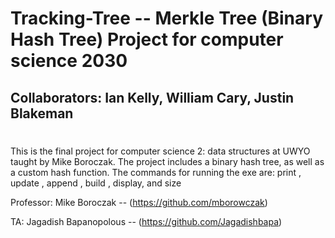 # Tracking-Tree -- Merkle Tree (Binary Hash Tree) Project for computer science 2030

## Collaborators: Ian Kelly, William Cary, Justin Blakeman

#

This is the final project for computer science 2: data structures at UWYO taught by Mike Boroczak. The project includes a binary hash tree, as well as a custom hash function. The commands for running the exe are: print <ID>, update <ID>, append <event>, build <height>, display, and size

Professor: Mike Boroczak -- (https://github.com/mborowczak)

TA: Jagadish Bapanopolous -- (https://github.com/Jagadishbapa)

